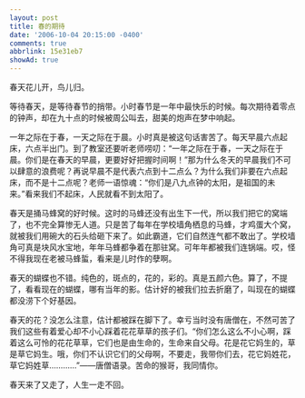 ```yaml
---
layout: post
title: 春的期待
date: '2006-10-04 20:15:00 -0400'
comments: true
abbrlink: 15e31eb7
showAd: true
---
```

春天花儿开，鸟儿归。

等待春天，是等待春节的捎带。小时春节是一年中最快乐的时候。每次期待着零点的钟声，却在九十点的时候被周公叫去，甜美的炮声在梦中响起。

一年之际在于春，一天之际在于晨。小时真是被这句话害苦了。每天早晨六点起床，六点半出门。到了教室还要听老师唠叨：“一年之际在于春，一天之际在于晨。你们是在春天的早晨，更要好好把握时间啊！”那为什么冬天的早晨我们不可以肆意的浪费呢？再说早晨不是代表六点到十二点么？为什么我们非要在六点起床，而不是十二点呢？老师一语惊魂：“你们是八九点钟的太阳，是祖国的未来。”看来我们不起床，人民就看不到太阳了。

春天是捅马蜂窝的好时候。这时的马蜂还没有出生下一代，所以我们把它的窝端了，也不完全算惨无人道。只是苦了每年在学校墙角栖息的马蜂，才鸡蛋大个窝，就被我们用碗大的石头给砸下来了。如此霸道，它们自然连气都不敢出了。学校墙角可真是块风水宝地，年年马蜂都争着在那驻窝。可年年都被我们连锅端。哎，怪不得我现在老被马蜂蜇，看来是儿时作的孽啊。

春天的蝴蝶也不错。纯色的，斑点的，花的，彩的。真是五颜六色。算了，不提了，看看现在的蝴蝶，哪有当年的影。估计好的被我们拉去折磨了，叫现在的蝴蝶都没涝下个好基因。

春天的花？没怎么注意，估计都被踩在脚下了。幸亏当时没有唐僧在，不然可苦了我们这些有着爱心却不小心踩着花花草草的孩子们。“你们怎么这么不小心啊，踩着这么可怜的花花草草，它们也是由生命的，生命来自父母。花是花它妈生的，草是草它妈生。哦，你们不认识它们的父母啊，不要走，我带你们去，花它妈姓花，草它妈姓草…………”——唐僧语录。苦命的猴哥，我同情你。

春天来了又走了，人生一走不回。
